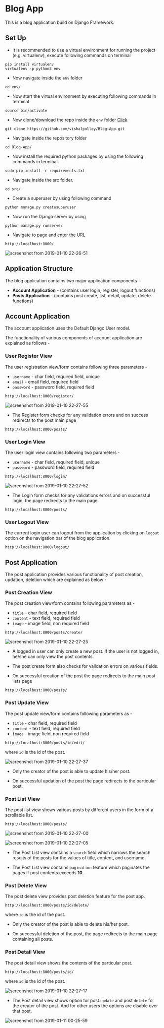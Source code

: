 # Blog App

This is a blog application build on Django Framework.

## Set Up

* It is recommended to use a virtual environment for running the project (e.g. virtualenv), execute following commands on terminal
```
pip install virtualenv
virtualenv -p python3 env
```

* Now navigate inside the `env` folder
```
cd env/
```

* Now start the virtual environment by executing following commands in terminal
```
source bin/activate
```

* Now clone/download the repo inside the `env` folder [Click](https://github.com/vishalpolley/Blog-App/archive/master.zip)
```
git clone https://github.com/vishalpolley/Blog-App.git
```

* Navigate inside the repository folder
```
cd Blog-App/
```

* Now install the required python packages by using the following commands in terminal
```
sudo pip install -r requirements.txt
```

* Navigate inside the src folder.
```
cd src/
```

* Create a superuser by using following command
```
python manage.py createsuperuser
```

* Now run the Django server by using
```
python manage.py runserver
```

* Navigate to page and enter the URL
```
http://localhost:8000/
```

![screenshot from 2019-01-10 22-26-51](https://user-images.githubusercontent.com/20622980/50986241-50367000-152c-11e9-875d-481f1d20fbbc.png)

## Application Structure

The blog application contains two major application components -

* **Account Application** - (contains user login, register, logout functions)
* **Posts Application** - (contains post create, list, detail, update, delete functions)

## Account Application

The account application uses the Default Django User model.

The functionality of various components of account application are explained as follows -

### User Register View

The user registration view/form contains following three parameters -

* `username` - char field, required field, unique
* `email` - email field, required field
* `password` - password field, required field

```
http://localhost:8000/register/
```

![screenshot from 2019-01-10 22-27-55](https://user-images.githubusercontent.com/20622980/50987271-2df22180-152f-11e9-86da-22145d06f0be.png)

* The Register form checks for any validation errors and on success redirects to the post main page
```
http://localhost:8000/posts/
```

### User Login View

The user login view contains following two parameters -

* `username` - char field, required field, unique
* `password` - password field, required field

```
http://localhost:8000/login/
```

![screenshot from 2019-01-10 22-27-52](https://user-images.githubusercontent.com/20622980/50987020-66453000-152e-11e9-9ba3-4c00f4f387ff.png)

* The Login form checks for any validations errors and on successful login, the page redirects to the main page.
```
http://localhost:8000/posts/
```

### User Logout View

The current login user can logout from the application by clicking on `logout` option on the navigation bar of the blog application.
```
http://localhost:8000/logout/
```

## Post Application

The post application provides various functionality of post creation, updation, deletion which are explained as below -

### Post Creation View

The post creation view/form contains following parameters as -

* `title` - char field, required field
* `content` - text field, required field
* `image` - image field, non required field

```
http://localhost:8000/posts/create/
```

![screenshot from 2019-01-10 22-27-25](https://user-images.githubusercontent.com/20622980/50988019-482cff00-1531-11e9-9c8e-0822e0923ea1.png)

* A logged in user can only create a new post. If the user is not logged in, he/she can only view the post contents.

* The post create form also checks for validation errors on various fields.

* On successful creation of the post the page redirects to the main post lists page
```
http://localhost:8000/posts/
```

### Post Update View

The post update view/form contains following parameters as -

* `title` - char field, required field
* `content` - text field, required field
* `image` - image field, non required field

```
http://localhost:8000/posts/id/edit/
```
where `id` is the id of the post.

![screenshot from 2019-01-10 22-27-37](https://user-images.githubusercontent.com/20622980/50988455-adcdbb00-1532-11e9-9a57-fccb2429d677.png)

* Only the creator of the post is able to update his/her post.

* On successful updation of the post the page redirects to the particular post.

### Post List View

The post list view shows various posts by different users in the form of a scrollable list.
```
http://localhost:8000/posts/
```

![screenshot from 2019-01-10 22-27-00](https://user-images.githubusercontent.com/20622980/50989391-3e0cff80-1535-11e9-833e-7cce81de0879.png)

![screenshot from 2019-01-10 22-27-05](https://user-images.githubusercontent.com/20622980/50989403-48c79480-1535-11e9-931c-d229849080dd.png)

* The Post List view contains a `search` field which narrows the search results of the posts for the values of title, content, and username.

* The Post List view contains `pagination` feature which paginates the pages if post contents exceeds **10**.

### Post Delete View

The post delete view provides post deletion feature for the post app.
```
http://localhost:8000/posts/id/delete/
```
where `id` is the id of the post.

* Only the creator of the post is able to delete his/her post.

* On successful deletion of the post, the page redirects to the main page containing all posts.

### Post Detail View

The post detail view shows the contents of the particular post.
```
http://localhost:8000/posts/id/
```
where `id` is the id of the post.

![screenshot from 2019-01-10 22-27-17](https://user-images.githubusercontent.com/20622980/50990077-1f0f6d00-1537-11e9-93ed-20df89c77dbc.png)

* The Post detail view shows option for post `update` and post `delete` for the creator of the post. And for other users the options are disable over that post.

![screenshot from 2019-01-11 00-25-59](https://user-images.githubusercontent.com/20622980/50990252-8f1df300-1537-11e9-80d9-f04e8f1c9ef2.png)
